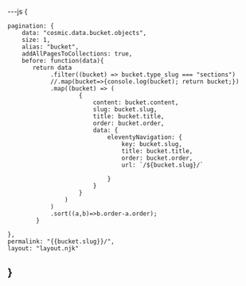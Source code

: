 ---js
{   

    pagination: {
        data: "cosmic.data.bucket.objects",
        size: 1,
        alias: "bucket",
        addAllPagesToCollections: true,
        before: function(data){
           return data
                .filter((bucket) => bucket.type_slug === "sections")
                //.map(bucket=>{console.log(bucket); return bucket;})
                .map((bucket) => (
                        {
                            content: bucket.content,
                            slug: bucket.slug,
                            title: bucket.title,
                            order: bucket.order,
                            data: {
                                eleventyNavigation: {
                                    key: bucket.slug,
                                    title: bucket.title,
                                    order: bucket.order,
                                    url: `/${bucket.slug}/`
                   
                                }
                            }
                        }
                    )
                )
                .sort((a,b)=>b.order-a.order);
            }
            
    },
    permalink: "{{bucket.slug}}/",
    layout: "layout.njk"
}
---
